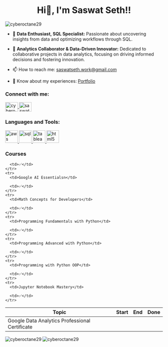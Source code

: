 <h1 align="center">Hi👋, I'm Saswat Seth!!</h1>

<p align="left"> 
  <img src="https://komarev.com/ghpvc/?username=cyberoctane29&label=Profile%20views&color=0e75b6&style=flat" alt="cyberoctane29" />
</p>

- 🌱 **Data Enthusiast, SQL Specialist:** Passionate about uncovering insights from data and optimizing workflows through SQL.

- 💬 **Analytics Collaborator & Data-Driven Innovator:** Dedicated to collaborative projects in data analytics, focusing on driving informed decisions and fostering innovation.

- 📫 How to reach me: <a href="mailto:saswatseth.work@gmail.com">saswatseth.work@gmail.com</a>

- 📄 Know about my experiences: <a href="https://saswatseth.netlify.app" target="_blank" rel="noopener noreferrer">Portfolio</a>

<h3 align="left">Connect with me:</h3>
<p align="left">
  <a href="https://twitter.com/cyberoctane29" target="_blank" rel="noopener noreferrer">
    <img align="center" src="https://icongr.am/devicon/twitter-original.svg?size=128&color=currentColor" alt="cyberoctane29" height="30" width="40" />
  </a>
  <a href="https://www.linkedin.com/in/saswat-seth-0a782223b/" target="_blank" rel="noopener noreferrer">
    <img align="center" src="https://icongr.am/devicon/linkedin-original.svg?size=128&color=currentColor" alt="saswat seth" height="30" width="40" />
  </a>
</p>

<h3 align="left">Languages and Tools:</h3>
<p align="left">
  <a href="https://aws.amazon.com" target="_blank" rel="noopener noreferrer">
    <img src="https://icongr.am/devicon/amazonwebservices-original-wordmark.svg?size=128&color=currentColor" alt="aws" width="40" height="40"/>
  </a>
  <a href="https://www.w3schools.com/sql/" target="_blank" rel="noopener noreferrer">
    <img src="https://icongr.am/devicon/mysql-original-wordmark.svg?size=128&color=currentColor" alt="sql" width="40" height="40"/>
  </a>
  <a href="https://www.tableau.com/" target="_blank" rel="noopener noreferrer">
    <img src="https://www.vectorlogo.zone/logos/tableau/tableau-icon.svg" alt="tableau" width="40" height="40"/>
  </a>
  <a href="https://www.w3.org/html/" target="_blank" rel="noopener noreferrer">
    <img src="https://icongr.am/devicon/html5-original-wordmark.svg?size=128&color=currentColor" alt="html5" width="40" height="40"/>
  </a>
</p>
<h3 align="left">Courses</h3>
<table>
  <thead>
    <tr>
      <th>Topic</th>
      <th>Start</th>
      <th>End</th>
      <th>Done</th>
    </tr>
  </thead>
  <tbody>
    <tr>
      <td>Google Data Analytics Professional Certificate</td>

      <td>✅</td>
    </tr>
    <tr>
      <td>Google AI Essentialsn</td>
   
      <td>✅</td>
    </tr>
    <tr>
      <td>Math Concepts for Developers</td>
   
      <td>✅</td>
    </tr>
    <tr>
      <td>Programming Fundamentals with Python</td>
    
      <td>✅</td>
    </tr>
    <tr>
      <td>Programming Advanced with Python</td>

      <td>✅</td>
    </tr>
    <tr>
      <td>Programming with Python OOP</td>
      
      <td>✅</td>
    </tr>
    <tr>
      <td>Jupyter Notebook Mastery</td>
    
      <td>✅</td>
    </tr>
  </tbody>
</table>
<p>
  <img align="left" src="https://github-readme-stats.vercel.app/api/top-langs?username=cyberoctane29&show_icons=true&locale=en&layout=compact" alt="cyberoctane29" />
</p>



<p>
  <img align="center" src="https://github-readme-streak-stats.herokuapp.com/?user=cyberoctane29&" alt="cyberoctane29" />
</p>
